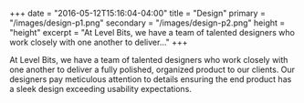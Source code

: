 +++
date = "2016-05-12T15:16:04-04:00"
title = "Design"
primary = "/images/design-p1.png"
secondary = "/images/design-p2.png"
height = "height"
excerpt = "At Level Bits, we have a team of talented designers who work closely with one another to deliver..."
+++

At Level Bits, we have a team of talented designers who work closely with one another to deliver a fully polished, organized product to our clients. Our designers pay meticulous attention to details ensuring the end product has a sleek design exceeding usability expectations.
